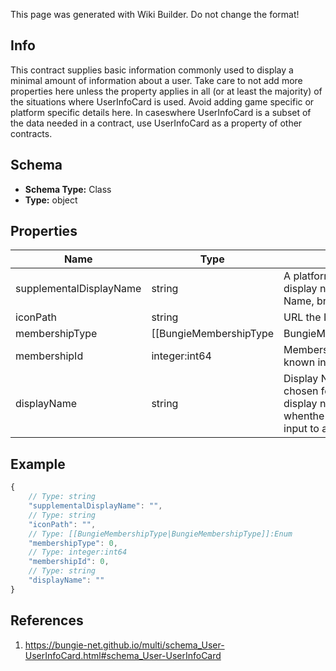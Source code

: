 <span class="wiki-builder">This page was generated with Wiki Builder. Do not change the format!</span>

## Info
This contract supplies basic information commonly used to display a minimal amount of information about a user.  Take care to not add more properties here unless the property applies in all (or at least the majority) of the situations where UserInfoCard is used.  Avoid adding game specific or platform specific details here. In caseswhere UserInfoCard is a subset of the data needed in a contract, use UserInfoCard as a property of other contracts.

## Schema
* **Schema Type:** Class
* **Type:** object

## Properties
Name | Type | Description
---- | ---- | -----------
supplementalDisplayName | string | A platform specific additional display name - ex: psn Real Name, bnet Unique Name, etc.
iconPath | string | URL the Icon if available.
membershipType | [[BungieMembershipType|BungieMembershipType]]:Enum | Type of the membership.
membershipId | integer:int64 | Membership ID as they user is known in the Accounts service
displayName | string | Display Name the player has chosen for themselves. Thie display name is optional whenthe data type is used as input to a platform API.

## Example
```javascript
{
    // Type: string
    "supplementalDisplayName": "",
    // Type: string
    "iconPath": "",
    // Type: [[BungieMembershipType|BungieMembershipType]]:Enum
    "membershipType": 0,
    // Type: integer:int64
    "membershipId": 0,
    // Type: string
    "displayName": ""
}

```

## References
1. https://bungie-net.github.io/multi/schema_User-UserInfoCard.html#schema_User-UserInfoCard
